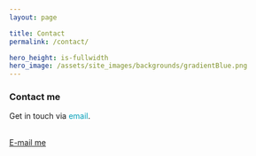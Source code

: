 ```yaml
---
layout: page

title: Contact
permalink: /contact/

hero_height: is-fullwidth
hero_image: /assets/site_images/backgrounds/gradientBlue.png
---
```


### Contact me

Get in touch via <a href="mailto:josesolorzano689@gmail.com" style="text-decoration: none; color:#039fb9">email</a>.
<br><br>

<a href="mailto:josesolorzano689@gmail.com" class="button is-normal is-responsive is-outlined">
E-mail me
</a>